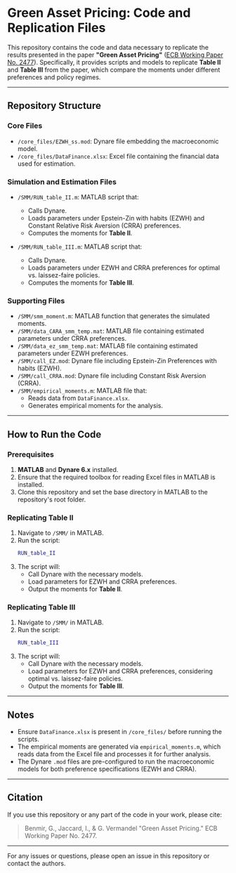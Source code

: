 # Green Asset Pricing: Code and Replication Files

This repository contains the code and data necessary to replicate the results presented in the paper **"Green Asset Pricing"** ([ECB Working Paper No. 2477](https://www.ecb.europa.eu/pub/pdf/scpwps/ecb.wp2477~e636f9c496.en.pdf)). Specifically, it provides scripts and models to replicate **Table II** and **Table III** from the paper, which compare the moments under different preferences and policy regimes.

---

## Repository Structure

### Core Files
- `/core_files/EZWH_ss.mod`: Dynare file embedding the macroeconomic model.
- `/core_files/DataFinance.xlsx`: Excel file containing the financial data used for estimation.

### Simulation and Estimation Files
- `/SMM/RUN_table_II.m`: MATLAB script that:
  - Calls Dynare.
  - Loads parameters under Epstein-Zin with habits (EZWH) and Constant Relative Risk Aversion (CRRA) preferences.
  - Computes the moments for **Table II**.

- `/SMM/RUN_table_III.m`: MATLAB script that:
  - Calls Dynare.
  - Loads parameters under EZWH and CRRA preferences for optimal vs. laissez-faire policies.
  - Computes the moments for **Table III**.

### Supporting Files
- `/SMM/smm_moment.m`: MATLAB function that generates the simulated moments.
- `/SMM/data_CARA_smm_temp.mat`: MATLAB file containing estimated parameters under CRRA preferences.
- `/SMM/data_ez_smm_temp.mat`: MATLAB file containing estimated parameters under EZWH preferences.
- `/SMM/call_EZ.mod`: Dynare file including Epstein-Zin Preferences with habits (EZWH).
- `/SMM/call_CRRA.mod`: Dynare file including Constant Risk Aversion (CRRA).
- `/SMM/empirical_moments.m`: MATLAB file that:
  - Reads data from `DataFinance.xlsx`.
  - Generates empirical moments for the analysis.

---

## How to Run the Code

### Prerequisites
1. **MATLAB** and **Dynare 6.x** installed.
2. Ensure that the required toolbox for reading Excel files in MATLAB is installed.
3. Clone this repository and set the base directory in MATLAB to the repository's root folder.

### Replicating Table II
1. Navigate to `/SMM/` in MATLAB.
2. Run the script:
   ```matlab
   RUN_table_II
   ```
3. The script will:
   - Call Dynare with the necessary models.
   - Load parameters for EZWH and CRRA preferences.
   - Output the moments for **Table II**.

### Replicating Table III
1. Navigate to `/SMM/` in MATLAB.
2. Run the script:
   ```matlab
   RUN_table_III
   ```
3. The script will:
   - Call Dynare with the necessary models.
   - Load parameters for EZWH and CRRA preferences, considering optimal vs. laissez-faire policies.
   - Output the moments for **Table III**.

---

## Notes
- Ensure `DataFinance.xlsx` is present in `/core_files/` before running the scripts.
- The empirical moments are generated via `empirical_moments.m`, which reads data from the Excel file and processes it for further analysis.
- The Dynare `.mod` files are pre-configured to run the macroeconomic models for both preference specifications (EZWH and CRRA).

---

## Citation
If you use this repository or any part of the code in your work, please cite:

> Benmir, G., Jaccard, I., & G. Vermandel "Green Asset Pricing." ECB Working Paper No. 2477.

---

For any issues or questions, please open an issue in this repository or contact the authors.

